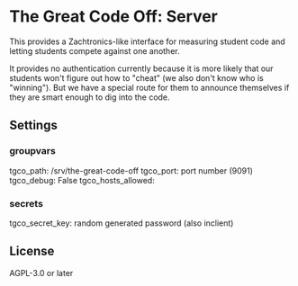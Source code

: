# The Great Code Off: Server

This provides a Zachtronics-like interface for measuring student code and letting students compete against one another.

It provides no authentication currently because it is more likely that our students won't figure out how to "cheat" (we also don't know who is "winning"). But we have a special route for them to announce themselves if they are smart enough to dig into the code.


## Settings

### groupvars

tgco_path: /srv/the-great-code-off
tgco_port: port number (9091)
tgco_debug: False
tgco_hosts_allowed:
### secrets

tgco_secret_key: random generated password (also inclient)

## License

AGPL-3.0 or later

